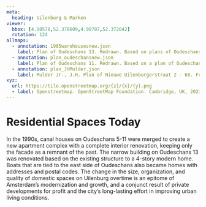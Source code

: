 ```yaml
---
meta:
  heading: Uilenburg & Marken
viewer:
  bbox: [4.90578,52.370609,4.90787,52.372042]
  rotation: 124
allmaps:
  - annotation: 1985warehousesnew.json
    label: Plan of Oudeschans 13. Redrawn. Based on plans of Oudeschans 13, posed by Qualis.
  - annotation: plan_oudeschansnew.json
    label: Plan of Oudeschans 11. Redrawn. Based on a plan of Oudeschans 7D, posed by Funda. 
  - annotation: plan_JHMulder.json
    label: Mulder Jr., J.H. Plan of Nieuwe Uilenburgerstraat 2 - 68. From Amsterdam, het mekka van de volkshuisvesting Sociale woningbouw 1909-1942 by Vladimir Stissi. Rotterdam, 010, 2007, pp.270-275.
xyz:
  url: https://tile.openstreetmap.org/{z}/{x}/{y}.png
  - label: Openstreetmap. OpenStreetMap Foundation. Cambridge, UK, 2023. Accessed 6 October 2023.
---
```

# Residential Spaces Today
In the 1990s, canal houses on Oudeschans 5-11 were merged to create a new apartment complex with a complete interior renovation, keeping only the facade as a remnant of the past. The narrow building on Oudeschans 13 was renovated based on the existing structure to a 4-story modern home. Boats that are tied to the east side of Oudeschans also became homes with addresses and postal codes. The change in the size, organization, and quality of domestic spaces on Uilenburg overtime is an epitome of Amsterdam’s modernization and growth, and a conjunct result of private developments for profit and the city’s long-lasting effort in improving urban living conditions.
